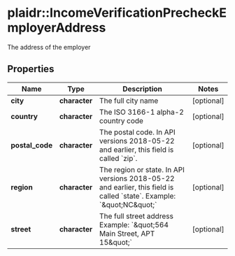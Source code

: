 # plaidr::IncomeVerificationPrecheckEmployerAddress

The address of the employer

## Properties
Name | Type | Description | Notes
------------ | ------------- | ------------- | -------------
**city** | **character** | The full city name | [optional] 
**country** | **character** | The ISO 3166-1 alpha-2 country code | [optional] 
**postal_code** | **character** | The postal code. In API versions 2018-05-22 and earlier, this field is called &#x60;zip&#x60;. | [optional] 
**region** | **character** | The region or state. In API versions 2018-05-22 and earlier, this field is called &#x60;state&#x60;. Example: &#x60;\&quot;NC\&quot;&#x60; | [optional] 
**street** | **character** | The full street address Example: &#x60;\&quot;564 Main Street, APT 15\&quot;&#x60; | [optional] 


